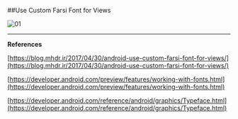 ##Use Custom Farsi Font for Views

![01](https://raw.githubusercontent.com/mhdr/AndroidSamples/master/071/images/01.jpg  "01")

***

**References**

[https://blog.mhdr.ir/2017/04/30/android-use-custom-farsi-font-for-views/](https://blog.mhdr.ir/2017/04/30/android-use-custom-farsi-font-for-views/) 

[https://developer.android.com/preview/features/working-with-fonts.html](https://developer.android.com/preview/features/working-with-fonts.html) 

[https://developer.android.com/reference/android/graphics/Typeface.html](https://developer.android.com/reference/android/graphics/Typeface.html) 
